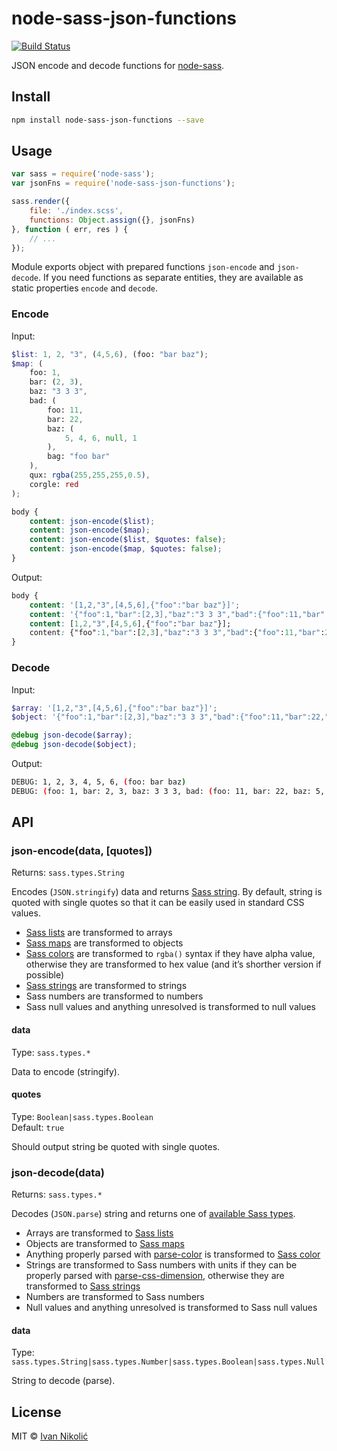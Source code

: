# node-sass-json-functions

[![Build Status][ci-img]][ci]

JSON encode and decode functions for [node-sass][node-sass].

## Install

```sh
npm install node-sass-json-functions --save
```

## Usage

```js
var sass = require('node-sass');
var jsonFns = require('node-sass-json-functions');

sass.render({
	file: './index.scss',
	functions: Object.assign({}, jsonFns)
}, function ( err, res ) {
	// ...
});
```

Module exports object with prepared functions `json-encode` and `json-decode`. If you need functions as separate entities, they are available as static properties `encode` and `decode`.

### Encode

Input:

```scss
$list: 1, 2, "3", (4,5,6), (foo: "bar baz");
$map: (
	foo: 1,
	bar: (2, 3),
	baz: "3 3 3",
	bad: (
		foo: 11,
		bar: 22,
		baz: (
			5, 4, 6, null, 1
		),
		bag: "foo bar"
	),
	qux: rgba(255,255,255,0.5),
	corgle: red
);

body {
	content: json-encode($list);
	content: json-encode($map);
	content: json-encode($list, $quotes: false);
	content: json-encode($map, $quotes: false);
}
```

Output:

```css
body {
	content: '[1,2,"3",[4,5,6],{"foo":"bar baz"}]';
	content: '{"foo":1,"bar":[2,3],"baz":"3 3 3","bad":{"foo":11,"bar":22,"baz":[5,4,6,null,1],"bag":"foo bar"},"qux":"rgba(255,255,255,0.5)","corgle":"#f00"}';
	content: [1,2,"3",[4,5,6],{"foo":"bar baz"}];
	content: {"foo":1,"bar":[2,3],"baz":"3 3 3","bad":{"foo":11,"bar":22,"baz":[5,4,6,null,1],"bag":"foo bar"},"qux":"rgba(255,255,255,0.5)","corgle":"#f00"};
}
```

### Decode

Input:

```scss
$array: '[1,2,"3",[4,5,6],{"foo":"bar baz"}]';
$object: '{"foo":1,"bar":[2,3],"baz":"3 3 3","bad":{"foo":11,"bar":22,"baz":[5,4,6,null,1],"bag":"foo bar"},"qux":"rgba(255,255,255,0.5)","corgle":"#f00"}';

@debug json-decode($array);
@debug json-decode($object);
```

Output:

```sh
DEBUG: 1, 2, 3, 4, 5, 6, (foo: bar baz)
DEBUG: (foo: 1, bar: 2, 3, baz: 3 3 3, bad: (foo: 11, bar: 22, baz: 5, 4, 6, null, 1, bag: foo bar), qux: rgba(255, 255, 255, 0.5), corgle: red)
```

## API

### json-encode(data, [quotes])

Returns: `sass.types.String`

Encodes (`JSON.stringify`) data and returns [Sass string][sass-string]. By default, string is quoted with single quotes so that it can be easily used in standard CSS values.

* [Sass lists][sass-list] are transformed to arrays
* [Sass maps][sass-map] are transformed to objects
* [Sass colors][sass-color] are transformed to `rgba()` syntax if they have alpha value, otherwise they are transformed to hex value (and it’s shorther version if possible)
* [Sass strings][sass-string] are transformed to strings
* Sass numbers are transformed to numbers
* Sass null values and anything unresolved is transformed to null values

#### data

Type: `sass.types.*`

Data to encode (stringify).

#### quotes

Type: `Boolean|sass.types.Boolean`  
Default: `true`

Should output string be quoted with single quotes.

### json-decode(data)

Returns: `sass.types.*`

Decodes (`JSON.parse`) string and returns one of [available Sass types][sass-types].

* Arrays are transformed to [Sass lists][sass-list]
* Objects are transformed to [Sass maps][sass-map]
* Anything properly parsed with [parse-color][parse-color] is transformed to [Sass color][sass-color]
* Strings are transformed to Sass numbers with units if they can be properly parsed with [parse-css-dimension][parse-css-dimension], otherwise they are transformed to [Sass strings][sass-string]
* Numbers are transformed to Sass numbers
* Null values and anything unresolved is transformed to Sass null values

#### data

Type: `sass.types.String|sass.types.Number|sass.types.Boolean|sass.types.Null`

String to decode (parse).

## License

MIT © [Ivan Nikolić](http://ivannikolic.com)

[ci]: https://travis-ci.org/niksy/node-sass-json-functions
[ci-img]: https://img.shields.io/travis/niksy/node-sass-json-functions.svg
[node-sass]: https://github.com/sass/node-sass
[sass-types]: https://github.com/sass/node-sass#functions--v300---experimental
[sass-list]: http://sass-lang.com/documentation/file.SASS_REFERENCE.html#lists
[sass-map]: http://sass-lang.com/documentation/file.SASS_REFERENCE.html#maps
[sass-color]: http://sass-lang.com/documentation/file.SASS_REFERENCE.html#colors
[sass-string]: http://sass-lang.com/documentation/file.SASS_REFERENCE.html#sass-script-strings
[parse-color]: https://github.com/substack/parse-color
[parse-css-dimension]: https://github.com/jedmao/parse-css-dimension
